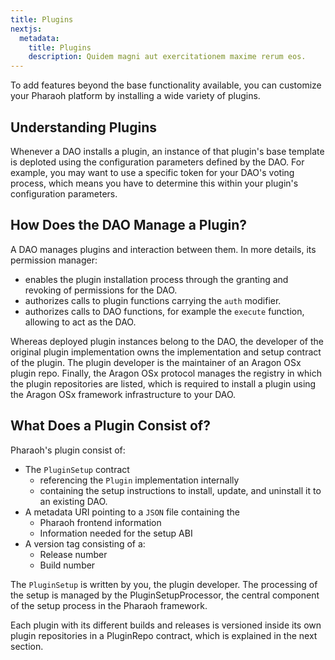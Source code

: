 ```yaml
---
title: Plugins
nextjs:
  metadata:
    title: Plugins
    description: Quidem magni aut exercitationem maxime rerum eos.
---
```


To add features beyond the base functionality available, you can customize your Pharaoh platform by installing a wide variety of plugins.

## Understanding Plugins

Whenever a DAO installs a plugin, an instance of that plugin's base template is deploted using the configuration parameters defined by the DAO. For example, you may want to use a specific token for your DAO's voting process, which means you have to determine this within your plugin's configuration parameters.

## How Does the DAO Manage a Plugin?

A DAO manages plugins and interaction between them. In more details, its permission manager:

- enables the plugin installation process through the granting and revoking of permissions for the DAO.
- authorizes calls to plugin functions carrying the `auth` modifier.
- authorizes calls to DAO functions, for example the `execute` function, allowing to act as the DAO.

Whereas deployed plugin instances belong to the DAO, the developer of the original plugin implementation owns the implementation and setup contract of the plugin. The plugin developer is the maintainer of an Aragon OSx plugin repo. Finally, the Aragon OSx protocol manages the registry in which the plugin repositories are listed, which is required to install a plugin using the Aragon OSx framework infrastructure to your DAO.

## What Does a Plugin Consist of?

Pharaoh's plugin consist of:

- The `PluginSetup` contract
  - referencing the `Plugin` implementation internally
  - containing the setup instructions to install, update, and uninstall it to an existing DAO.
- A metadata URI pointing to a `JSON` file containing the
  - Pharaoh frontend information
  - Information needed for the setup ABI
- A version tag consisting of a:
  - Release number
  - Build number

The `PluginSetup` is written by you, the plugin developer. The processing of the setup is managed by the PluginSetupProcessor, the central component of the setup process in the Pharaoh framework.

Each plugin with its different builds and releases is versioned inside its own plugin repositories in a PluginRepo contract, which is explained in the next section.
